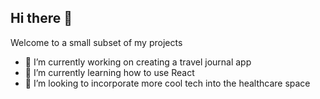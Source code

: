## Hi there 👋
Welcome to a small subset of my projects
- 🔭 I’m currently working on creating a travel journal app
- 🌱 I’m currently learning how to use React
- 👯 I’m looking to incorporate more cool tech into the healthcare space


<!--

